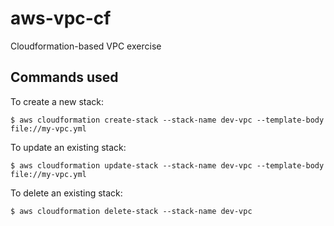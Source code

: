 # aws-vpc-cf
Cloudformation-based VPC exercise

## Commands used

To create a new stack:

```
$ aws cloudformation create-stack --stack-name dev-vpc --template-body file://my-vpc.yml
```

To update an existing stack:

```
$ aws cloudformation update-stack --stack-name dev-vpc --template-body file://my-vpc.yml
```

To delete an existing stack:

```
$ aws cloudformation delete-stack --stack-name dev-vpc
```
